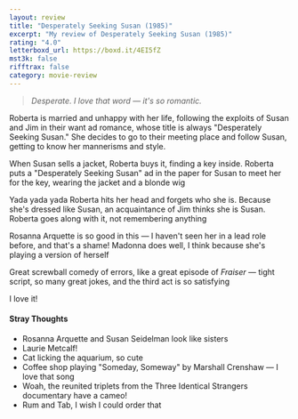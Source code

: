 ```yaml
---
layout: review
title: "Desperately Seeking Susan (1985)"
excerpt: "My review of Desperately Seeking Susan (1985)"
rating: "4.0"
letterboxd_url: https://boxd.it/4EI5fZ
mst3k: false
rifftrax: false
category: movie-review
---
```


<blockquote><i>Desperate. I love that word — it's so romantic.</i></blockquote>Roberta is married and unhappy with her life, following the exploits of Susan and Jim in their want ad romance, whose title is always "Desperately Seeking Susan." She decides to go to their meeting place and follow Susan, getting to know her mannerisms and style. 

When Susan sells a jacket, Roberta buys it, finding a key inside. Roberta puts a "Desperately Seeking Susan" ad in the paper for Susan to meet her for the key, wearing the jacket and a blonde wig

Yada yada yada Roberta hits her head and forgets who she is. Because she's dressed like Susan, an acquaintance of Jim thinks she is Susan. Roberta goes along with it, not remembering anything

Rosanna Arquette is so good in this — I haven't seen her in a lead role before, and that's a shame! Madonna does well, I think because she's playing a version of herself

Great screwball comedy of errors, like a great episode of <i>Fraiser</i> — tight script, so many great jokes, and the third act is so satisfying

I love it!

#### Stray Thoughts

- Rosanna Arquette and Susan Seidelman look like sisters
- Laurie Metcalf!
- Cat licking the aquarium, so cute
- Coffee shop playing "Someday, Someway" by Marshall Crenshaw — I love that song
- Woah, the reunited triplets from the Three Identical Strangers documentary have a cameo!
- Rum and Tab, I wish I could order that
